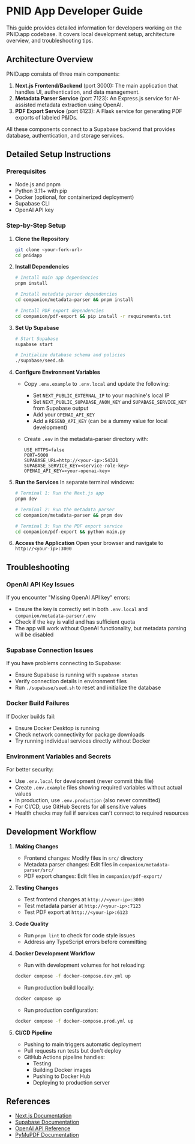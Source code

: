 # PNID App Developer Guide

This guide provides detailed information for developers working on the PNID.app codebase. It covers local development setup, architecture overview, and troubleshooting tips.

## Architecture Overview

PNID.app consists of three main components:

1. **Next.js Frontend/Backend** (port 3000): The main application that handles UI, authentication, and data management.
2. **Metadata Parser Service** (port 7123): An Express.js service for AI-assisted metadata extraction using OpenAI.
3. **PDF Export Service** (port 6123): A Flask service for generating PDF exports of labeled P&IDs.

All these components connect to a Supabase backend that provides database, authentication, and storage services.

## Detailed Setup Instructions

### Prerequisites
- Node.js and pnpm
- Python 3.11+ with pip
- Docker (optional, for containerized deployment)
- Supabase CLI
- OpenAI API key

### Step-by-Step Setup

1. **Clone the Repository**
   ```bash
   git clone <your-fork-url>
   cd pnidapp
   ```

2. **Install Dependencies**
   ```bash
   # Install main app dependencies
   pnpm install
   
   # Install metadata parser dependencies
   cd companion/metadata-parser && pnpm install
   
   # Install PDF export dependencies
   cd companion/pdf-export && pip install -r requirements.txt
   ```

3. **Set Up Supabase**
   ```bash
   # Start Supabase
   supabase start
   
   # Initialize database schema and policies
   ./supabase/seed.sh
   ```

4. **Configure Environment Variables**
   - Copy `.env.example` to `.env.local` and update the following:
     - Set `NEXT_PUBLIC_EXTERNAL_IP` to your machine's local IP
     - Set `NEXT_PUBLIC_SUPABASE_ANON_KEY` and `SUPABASE_SERVICE_KEY` from Supabase output
     - Add your `OPENAI_API_KEY`
     - Add a `RESEND_API_KEY` (can be a dummy value for local development)

   - Create `.env` in the metadata-parser directory with:
     ```
     USE_HTTPS=false
     PORT=5000
     SUPABASE_URL=http://<your-ip>:54321
     SUPABASE_SERVICE_KEY=<service-role-key>
     OPENAI_API_KEY=<your-openai-key>
     ```

5. **Run the Services**
   In separate terminal windows:

   ```bash
   # Terminal 1: Run the Next.js app
   pnpm dev
   
   # Terminal 2: Run the metadata parser
   cd companion/metadata-parser && pnpm dev
   
   # Terminal 3: Run the PDF export service
   cd companion/pdf-export && python main.py
   ```

6. **Access the Application**
   Open your browser and navigate to `http://<your-ip>:3000`

## Troubleshooting

### OpenAI API Key Issues
If you encounter "Missing OpenAI API key" errors:
- Ensure the key is correctly set in both `.env.local` and `companion/metadata-parser/.env`
- Check if the key is valid and has sufficient quota
- The app will work without OpenAI functionality, but metadata parsing will be disabled

### Supabase Connection Issues
If you have problems connecting to Supabase:
- Ensure Supabase is running with `supabase status`
- Verify connection details in environment files
- Run `./supabase/seed.sh` to reset and initialize the database

### Docker Build Failures
If Docker builds fail:
- Ensure Docker Desktop is running
- Check network connectivity for package downloads
- Try running individual services directly without Docker

### Environment Variables and Secrets
For better security:
- Use `.env.local` for development (never commit this file)
- Create `.env.example` files showing required variables without actual values
- In production, use `.env.production` (also never committed)
- For CI/CD, use GitHub Secrets for all sensitive values
- Health checks may fail if services can't connect to required resources

## Development Workflow

1. **Making Changes**
   - Frontend changes: Modify files in `src/` directory
   - Metadata parser changes: Edit files in `companion/metadata-parser/src/`
   - PDF export changes: Edit files in `companion/pdf-export/`

2. **Testing Changes**
   - Test frontend changes at `http://<your-ip>:3000`
   - Test metadata parser at `http://<your-ip>:7123`
   - Test PDF export at `http://<your-ip>:6123`

3. **Code Quality**
   - Run `pnpm lint` to check for code style issues
   - Address any TypeScript errors before committing

4. **Docker Development Workflow**
   - Run with development volumes for hot reloading:
   ```bash
   docker compose -f docker-compose.dev.yml up
   ```
   
   - Run production build locally:
   ```bash
   docker compose up
   ```
   
   - Run production configuration:
   ```bash
   docker compose -f docker-compose.prod.yml up
   ```

5. **CI/CD Pipeline**
   - Pushing to main triggers automatic deployment
   - Pull requests run tests but don't deploy
   - GitHub Actions pipeline handles:
     - Testing
     - Building Docker images
     - Pushing to Docker Hub
     - Deploying to production server

## References

- [Next.js Documentation](https://nextjs.org/docs)
- [Supabase Documentation](https://supabase.io/docs)
- [OpenAI API Reference](https://platform.openai.com/docs/api-reference)
- [PyMuPDF Documentation](https://pymupdf.readthedocs.io/)